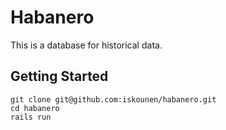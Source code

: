 # Habanero

This is a database for historical data.

## Getting Started

```console
git clone git@github.com:iskounen/habanero.git
cd habanero
rails run
```
